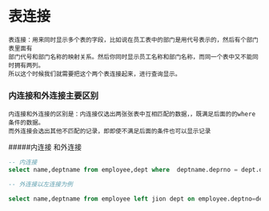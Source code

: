 # 表连接
    表连接：用来同时显示多个表的字段，比如说在员工表中的部门是用代号表示的，然后有个部门表里面有
    部门代号和部门名称的映射关系。然后你同时显示员工名称和部门名称，而同一个表中又不能同时拥有两列。
    所以这个时候我们就需要把这个两个表连接起来，进行查询显示。
    
### 内连接和外连接主要区别
    内连接和外连接的区别是：内连接仅选出两张张表中互相匹配的数据，，既满足后面的的where条件的数据。
    而外连接会选出其他不匹配的记录，即即使不满足后面的条件也可以显示记录
    
#####内连接 和外连接

```sql
-- 内连接
select name,deptname from employee,dept where  deptname.deprno = dept.deprno

-- 外连接以左连接为例

select name,deptname from employee left jion dept on employee.deptno=dept.deptno;
```
    
